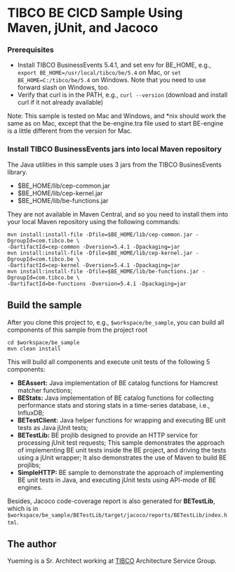 # TIBCO BE CICD Sample Using Maven, jUnit, and Jacoco

### Prerequisites

 - Install TIBCO BusinessEvents 5.4.1, and set env for BE_HOME, e.g., `export BE_HOME=/usr/local/tibco/be/5.4` on Mac, or `set BE_HOME=C:/tibco/be/5.4` on Windows.  Note that you need to use forward slash on Windows, too.
 - Verify that curl is in the PATH, e.g., `curl --version` (download and install curl if it not already available)

Note: This sample is tested on Mac and Windows, and *nix should work the same as on Mac, except that the be-engine.tra file used to start BE-engine is a little different from the version for Mac.

### Install TIBCO BusinessEvents jars into local Maven repository

The Java utilities in this sample uses 3 jars from the TIBCO BusinesEvents library.

 - $BE_HOME/lib/cep-common.jar
 - $BE_HOME/lib/cep-kernel.jar
 - $BE_HOME/lib/be-functions.jar

They are not available in Maven Central, and so you need to install them into your local Maven repository using the following commands:

    mvn install:install-file -Dfile=$BE_HOME/lib/cep-common.jar -DgroupId=com.tibco.be \
    -DartifactId=cep-common -Dversion=5.4.1 -Dpackaging=jar
    mvn install:install-file -Dfile=$BE_HOME/lib/cep-kernel.jar -DgroupId=com.tibco.be \
    -DartifactId=cep-kernel -Dversion=5.4.1 -Dpackaging=jar
    mvn install:install-file -Dfile=$BE_HOME/lib/be-functions.jar -DgroupId=com.tibco.be \
    -DartifactId=be-functions -Dversion=5.4.1 -Dpackaging=jar

## Build the sample

After you clone this project to, e.g., `$workspace/be_sample`, you can build all components of this sample from the project root

    cd $workspace/be_sample
    mvn clean install

This will build all components and execute unit tests of the following 5 components:

 - **BEAssert:** Java implementation of BE catalog functions for Hamcrest matcher functions;
 - **BEStats:** Java implementation of BE catalog functions for collecting performance stats and storing stats in a time-series database, i.e., InfluxDB;
 - **BETestClient:** Java helper functions for wrapping and executing BE unit tests as Java jUnit tests;
 - **BETestLib:** BE projlib designed to provide an HTTP service for processing jUnit test requests; This sample demonstrates the approach of implementing BE unit tests inside the BE project, and driving the tests using a jUnit wrapper;  It also demonstrates the use of Maven to build BE projlibs;
 - **SimpleHTTP:** BE sample to demonstrate the approach of implementing BE unit tests in Java, and executing jUnit tests using API-mode of BE engines.

Besides, Jacoco code-coverage report is also generated for **BETestLib**, which is in `$workspace/be_sample/BETestLib/target/jacoco/reports/BETestLib/index.html`.

## The author

Yueming is a Sr. Architect working at [TIBCO](http://www.tibco.com/) Architecture Service Group.
